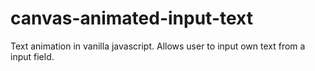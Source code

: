 # canvas-animated-input-text

Text animation in vanilla javascript. Allows user to input own text from a input field.
